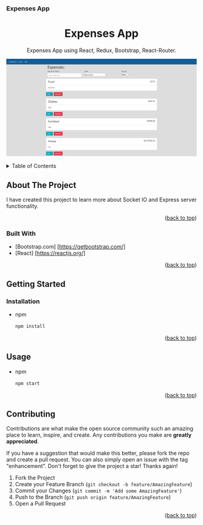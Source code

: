 ### Expenses App
<!-- PROJECT LOGO -->
<div align="center">
<h1 align="center">Expenses App</h1>
  <p align="center">
    Expenses App using React, Redux, Bootstrap, React-Router.
  </p>
</div>

![My Image](/hero.png)


<!-- TABLE OF CONTENTS -->
<details>
  <summary>Table of Contents</summary>
  <ol>
    <li>
      <a href="#about-the-project">About The Project</a>
      <ul>
        <li><a href="#built-with">Built With</a></li>
      </ul>
    </li>
    <li>
      <a href="#getting-started">Getting Started</a>
      <ul>
        <li><a href="#prerequisites">Prerequisites</a></li>
        <li><a href="#installation">Installation</a></li>
      </ul>
    </li>
    <li><a href="#usage">Usage</a></li>
    <li><a href="#contributing">Contributing</a></li>
    <li><a href="#acknowledgments">Acknowledgments</a></li>
  </ol>
</details>



<!-- ABOUT THE PROJECT -->
## About The Project
I have created this project to learn more about Socket IO and Express server functionality.
<p align="right">(<a href="#top">back to top</a>)</p>



### Built With

* [Bootstrap.com] [https://getbootstrap.com/]
* [React] [https://reactjs.org/]

<p align="right">(<a href="#top">back to top</a>)</p>


<!-- GETTING STARTED -->
## Getting Started

### Installation

* npm
  ```sh
  npm install
  ```
<p align="right">(<a href="#top">back to top</a>)</p>


<!-- USAGE EXAMPLES -->
## Usage

* npm
  ```sh
  npm start
  ```

<p align="right">(<a href="#top">back to top</a>)</p>

<!-- CONTRIBUTING -->
## Contributing

Contributions are what make the open source community such an amazing place to learn, inspire, and create. Any contributions you make are **greatly appreciated**.

If you have a suggestion that would make this better, please fork the repo and create a pull request. You can also simply open an issue with the tag "enhancement".
Don't forget to give the project a star! Thanks again!

1. Fork the Project
2. Create your Feature Branch (`git checkout -b feature/AmazingFeature`)
3. Commit your Changes (`git commit -m 'Add some AmazingFeature'`)
4. Push to the Branch (`git push origin feature/AmazingFeature`)
5. Open a Pull Request

<p align="right">(<a href="#top">back to top</a>)</p>